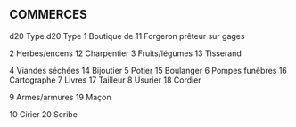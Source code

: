 ## COMMERCES


d20 Type d20 Type
1 Boutique de 11 Forgeron
prêteur sur gages

2  Herbes/encens 12 Charpentier
3  Fruits/légumes 13  Tisserand

4 Viandes séchées 14 Bijoutier
5 Potier 15 Boulanger
6 Pompes funèbres 16  Cartographe
7 Livres 17 Tailleur
8 Usurier 18 Cordier

9  Armes/armures 19  Maçon

10  Cirier 20 Scribe
